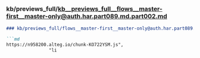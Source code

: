 ### kb/previews_full/kb__previews_full__flows__master-first__master-only@auth.har.part089.md.part002.md

```md
### kb/previews_full/flows__master-first__master-only@auth.har.part089.md (part 002)

```md
https://n958200.alteg.io/chunk-KO722YSM.js",
                "li
```

```

```
